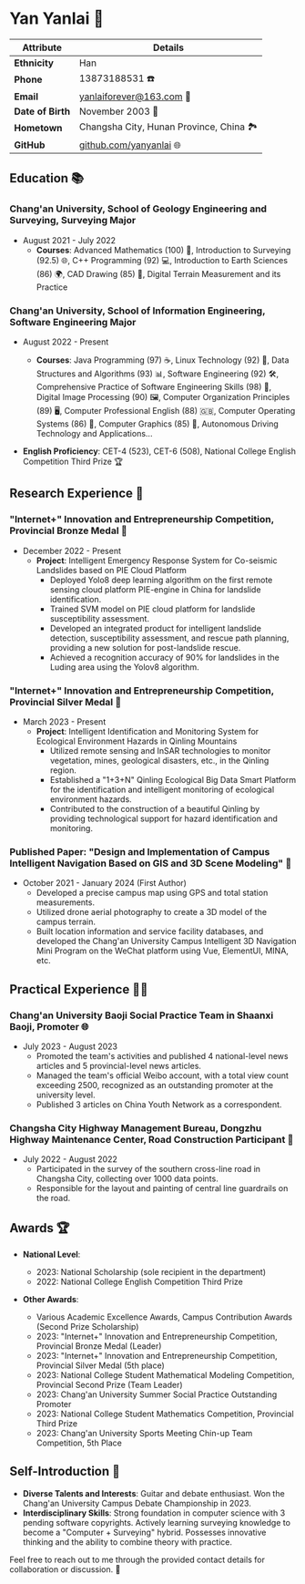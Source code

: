 # Yan Yanlai 🌟

| Attribute         | Details                                                |
| ----------------- | ------------------------------------------------------ |
| **Ethnicity**     | Han                                                    |
| **Phone**         | 13873188531 ☎️                                          |
| **Email**         | yanlaiforever@163.com 📧                                |
| **Date of Birth** | November 2003 🎂                                        |
| **Hometown**      | Changsha City, Hunan Province, China 🏞️                 |
| **GitHub**        | [github.com/yanyanlai](https://github.com/yanyanlai) 🌐 |

## Education 📚

### Chang'an University, School of Geology Engineering and Surveying, Surveying Major

- August 2021 - July 2022
  - **Courses**: Advanced Mathematics (100) 🧮, Introduction to Surveying (92.5) 🌐, C++ Programming (92) 💻, Introduction to Earth Sciences (86) 🌍, CAD Drawing (85) 📐, Digital Terrain Measurement and its Practice

### Chang'an University, School of Information Engineering, Software Engineering Major

- August 2022 - Present
  - **Courses**: Java Programming (97) ☕, Linux Technology (92) 🐧, Data Structures and Algorithms (93) 📊, Software Engineering (92) 🛠️, Comprehensive Practice of Software Engineering Skills (98) 💼, Digital Image Processing (90) 🖼️, Computer Organization Principles (89) 🖥️, Computer Professional English (88) 🇬🇧, Computer Operating Systems (86) 💾, Computer Graphics (85) 🎨, Autonomous Driving Technology and Applications...

- **English Proficiency**: CET-4 (523), CET-6 (508), National College English Competition Third Prize 🏆

## Research Experience 🧪

### "Internet+" Innovation and Entrepreneurship Competition, Provincial Bronze Medal 🥉

- December 2022 - Present
  - **Project**: Intelligent Emergency Response System for Co-seismic Landslides based on PIE Cloud Platform
    - Deployed Yolo8 deep learning algorithm on the first remote sensing cloud platform PIE-engine in China for landslide identification.
    - Trained SVM model on PIE cloud platform for landslide susceptibility assessment.
    - Developed an integrated product for intelligent landslide detection, susceptibility assessment, and rescue path planning, providing a new solution for post-landslide rescue.
    - Achieved a recognition accuracy of 90% for landslides in the Luding area using the Yolov8 algorithm.

### "Internet+" Innovation and Entrepreneurship Competition, Provincial Silver Medal 🥈

- March 2023 - Present
  - **Project**: Intelligent Identification and Monitoring System for Ecological Environment Hazards in Qinling Mountains
    - Utilized remote sensing and InSAR technologies to monitor vegetation, mines, geological disasters, etc., in the Qinling region.
    - Established a "1+3+N" Qinling Ecological Big Data Smart Platform for the identification and intelligent monitoring of ecological environment hazards.
    - Contributed to the construction of a beautiful Qinling by providing technological support for hazard identification and monitoring.

### Published Paper: "Design and Implementation of Campus Intelligent Navigation Based on GIS and 3D Scene Modeling" 📝

- October 2021 - January 2024 (First Author)
  - Developed a precise campus map using GPS and total station measurements.
  - Utilized drone aerial photography to create a 3D model of the campus terrain.
  - Built location information and service facility databases, and developed the Chang'an University Campus Intelligent 3D Navigation Mini Program on the WeChat platform using Vue, ElementUI, MINA, etc.

## Practical Experience 👨‍💼

### Chang'an University Baoji Social Practice Team in Shaanxi Baoji, Promoter 🌐

- July 2023 - August 2023
  - Promoted the team's activities and published 4 national-level news articles and 5 provincial-level news articles.
  - Managed the team's official Weibo account, with a total view count exceeding 2500, recognized as an outstanding promoter at the university level.
  - Published 3 articles on China Youth Network as a correspondent.

### Changsha City Highway Management Bureau, Dongzhu Highway Maintenance Center, Road Construction Participant 🚧

- July 2022 - August 2022
  - Participated in the survey of the southern cross-line road in Changsha City, collecting over 1000 data points.
  - Responsible for the layout and painting of central line guardrails on the road.

## Awards 🏆

- **National Level**: 
  - 2023: National Scholarship (sole recipient in the department)
  - 2022: National College English Competition Third Prize

- **Other Awards**:
  - Various Academic Excellence Awards, Campus Contribution Awards (Second Prize Scholarship)
  - 2023: "Internet+" Innovation and Entrepreneurship Competition, Provincial Bronze Medal (Leader)
  - 2023: "Internet+" Innovation and Entrepreneurship Competition, Provincial Silver Medal (5th place)
  - 2023: National College Student Mathematical Modeling Competition, Provincial Second Prize (Team Leader)
  - 2023: Chang'an University Summer Social Practice Outstanding Promoter
  - 2023: National College Student Mathematics Competition, Provincial Third Prize
  - 2023: Chang'an University Sports Meeting Chin-up Team Competition, 5th Place

## Self-Introduction 🌟

- **Diverse Talents and Interests**: Guitar and debate enthusiast. Won the Chang'an University Campus Debate Championship in 2023.
- **Interdisciplinary Skills**: Strong foundation in computer science with 3 pending software copyrights. Actively learning surveying knowledge to become a "Computer + Surveying" hybrid. Possesses innovative thinking and the ability to combine theory with practice.

Feel free to reach out to me through the provided contact details for collaboration or discussion. 📩
